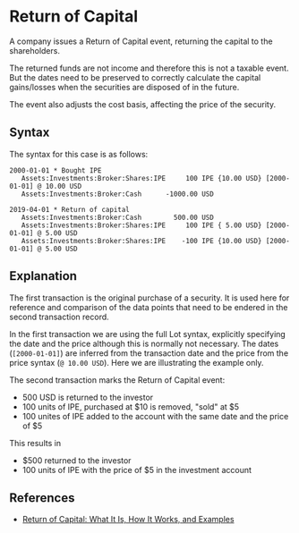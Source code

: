# Return of Capital

A company issues a Return of Capital event, returning the capital to the shareholders.

The returned funds are not income and therefore this is not a taxable event. But the dates need to be preserved to correctly calculate the capital gains/losses when the securities are disposed of in the future.

The event also adjusts the cost basis, affecting the price of the security.

## Syntax

The syntax for this case is as follows:

```
2000-01-01 * Bought IPE
   Assets:Investments:Broker:Shares:IPE     100 IPE {10.00 USD} [2000-01-01] @ 10.00 USD
   Assets:Investments:Broker:Cash      -1000.00 USD 

2019-04-01 * Return of capital
   Assets:Investments:Broker:Cash        500.00 USD
   Assets:Investments:Broker:Shares:IPE     100 IPE { 5.00 USD} [2000-01-01] @ 5.00 USD
   Assets:Investments:Broker:Shares:IPE    -100 IPE {10.00 USD} [2000-01-01] @ 5.00 USD
```

## Explanation

The first transaction is the original purchase of a security. It is used here for reference and comparison of the data points that need to be endered in the second transaction record.

In the first transaction we are using the full Lot syntax, explicitly specifying the date and the price although this is normally not necessary. The dates (`[2000-01-01]`) are inferred from the transaction date and the price from the price syntax (`@ 10.00 USD`). Here we are illustrating the example only.

The second transaction marks the Return of Capital event:

- 500 USD is returned to the investor
- 100 units of IPE, purchased at $10 is removed, "sold" at $5
- 100 unites of IPE added to the account with the same date and the price of $5

This results in

- $500 returned to the investor
- 100 units of IPE with the price of $5 in the investment account

## References

- [Return of Capital: What It Is, How It Works, and Examples](https://www.investopedia.com/terms/r/returnofcapital.asp)
